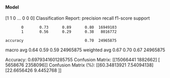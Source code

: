 #### Model
[1 1 0 ... 0 0 0]
Classification Report:
              precision    recall  f1-score   support

           0       0.73      0.89      0.80  16949103
           1       0.56      0.29      0.38   8016772

    accuracy                           0.70  24965875
   macro avg       0.64      0.59      0.59  24965875
weighted avg       0.67      0.70      0.67  24965875

Accuracy: 0.6979341601285755
Confusion Matrix:
[[15066441  1882662]
 [ 5658676  2358096]]
Confusion Matrix (%):
[[60.34813921  7.54094138]
 [22.6656426   9.4452768 ]]
